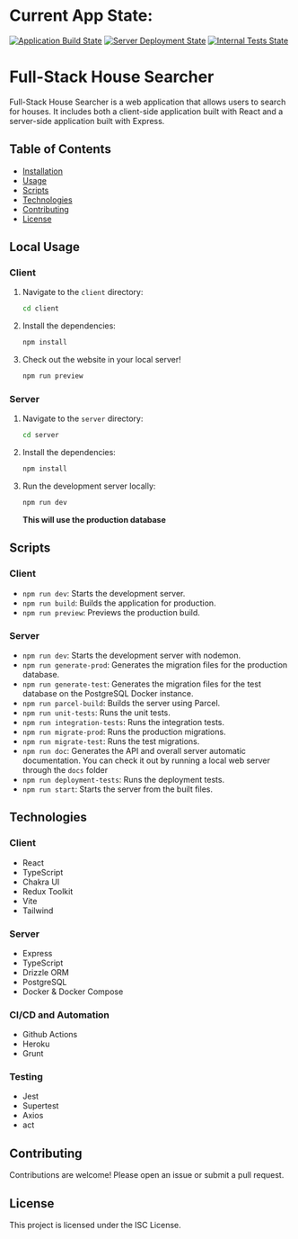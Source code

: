 # Current App State:
[![Application Build State](https://github.com/S-andres0694/Full-Stack-House-Searcher/actions/workflows/npm-grunt.yml/badge.svg)](https://github.com/S-andres0694/Full-Stack-House-Searcher/actions/workflows/npm-grunt.yml) [![Server Deployment State](https://github.com/S-andres0694/Full-Stack-House-Searcher/actions/workflows/docker-container-deployment-heroku.yml/badge.svg)](https://github.com/S-andres0694/Full-Stack-House-Searcher/actions/workflows/docker-container-deployment-heroku.yml) [![Internal Tests State](https://github.com/S-andres0694/Full-Stack-House-Searcher/actions/workflows/jest-tests.yml/badge.svg)](https://github.com/S-andres0694/Full-Stack-House-Searcher/actions/workflows/jest-tests.yml)

# Full-Stack House Searcher

Full-Stack House Searcher is a web application that allows users to search for houses. It includes both a client-side application built with React and a server-side application built with Express.

## Table of Contents
- [Installation](#installation)
- [Usage](#usage)
- [Scripts](#scripts)
- [Technologies](#technologies)
- [Contributing](#contributing)
- [License](#license)

## Local Usage

### Client
1. Navigate to the `client` directory:
    ```bash
    cd client
    ```
2. Install the dependencies:
    ```bash
    npm install
    ```
3. Check out the website in your local server!
    ```bash
    npm run preview
    ```    

### Server
1. Navigate to the `server` directory:
    ```bash
    cd server
    ```
2. Install the dependencies:
    ```bash
    npm install
    ```
3. Run the development server locally:
   ```bash
   npm run dev
   ```
   __This will use the production database__

## Scripts

### Client
- `npm run dev`: Starts the development server.
- `npm run build`: Builds the application for production.
- `npm run preview`: Previews the production build.

### Server
- `npm run dev`: Starts the development server with nodemon.
- `npm run generate-prod`: Generates the migration files for the production database.
- `npm run generate-test`: Generates the migration files for the test database on the PostgreSQL Docker instance.
- `npm run parcel-build`: Builds the server using Parcel.
- `npm run unit-tests`: Runs the unit tests.
- `npm run integration-tests`: Runs the integration tests.
- `npm run migrate-prod`: Runs the production migrations.
- `npm run migrate-test`: Runs the test migrations.
- `npm run doc`: Generates the API and overall server automatic documentation. You can check it out by running a local web server through the `docs` folder
- `npm run deployment-tests`: Runs the deployment tests.
- `npm run start`: Starts the server from the built files.  

## Technologies

### Client
- React
- TypeScript
- Chakra UI
- Redux Toolkit
- Vite
- Tailwind

### Server
- Express
- TypeScript
- Drizzle ORM
- PostgreSQL
- Docker & Docker Compose

### CI/CD and Automation
- Github Actions
- Heroku
- Grunt

### Testing
- Jest
- Supertest
- Axios
- act

## Contributing
Contributions are welcome! Please open an issue or submit a pull request.

## License
This project is licensed under the ISC License.

